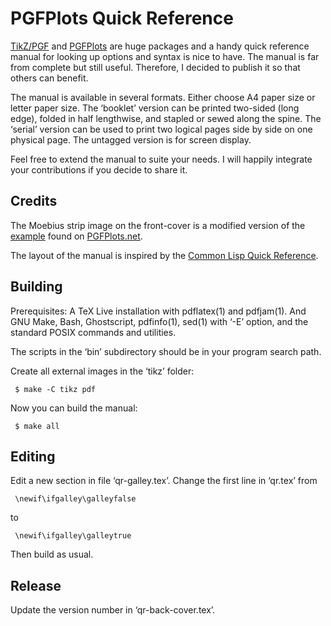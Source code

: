 # PGFPlots Quick Reference

[TikZ/PGF](https://www.ctan.org/pkg/pgf) and
[PGFPlots](https://ctan.org/pkg/pgfplots) are huge packages and a
handy quick reference manual for looking up options and syntax is
nice to have.  The manual is far from complete but still useful.
Therefore, I decided to publish it so that others can benefit.

The manual is available in several formats.  Either choose A4 paper
size or letter paper size.  The ‘booklet’ version can be printed
two-sided (long edge), folded in half lengthwise, and stapled or
sewed along the spine.  The ‘serial’ version can be used to print two
logical pages side by side on one physical page.  The untagged version
is for screen display.

Feel free to extend the manual to suite your needs.  I will happily
integrate your contributions if you decide to share it.


## Credits

The Moebius strip image on the front-cover is a modified version of
the [example](http://pgfplots.org/tikz/examples/moebius-strip) found
on [PGFPlots.net](http://pgfplots.net).

The layout of the manual is inspired by the
[Common Lisp Quick Reference](http://clqr.boundp.org/index.html).


## Building

Prerequisites: A TeX Live installation with pdflatex(1) and pdfjam(1).
And GNU Make, Bash, Ghostscript, pdfinfo(1), sed(1) with ‘-E’ option,
and the standard POSIX commands and utilities.

The scripts in the ‘bin’ subdirectory should be in your program search
path.

Create all external images in the ‘tikz’ folder:

     $ make -C tikz pdf

Now you can build the manual:

     $ make all


## Editing

Edit a new section in file ‘qr-galley.tex’.  Change the first line in
‘qr.tex’ from

     \newif\ifgalley\galleyfalse

to

     \newif\ifgalley\galleytrue

Then build as usual.


## Release

Update the version number in ‘qr-back-cover.tex’.
